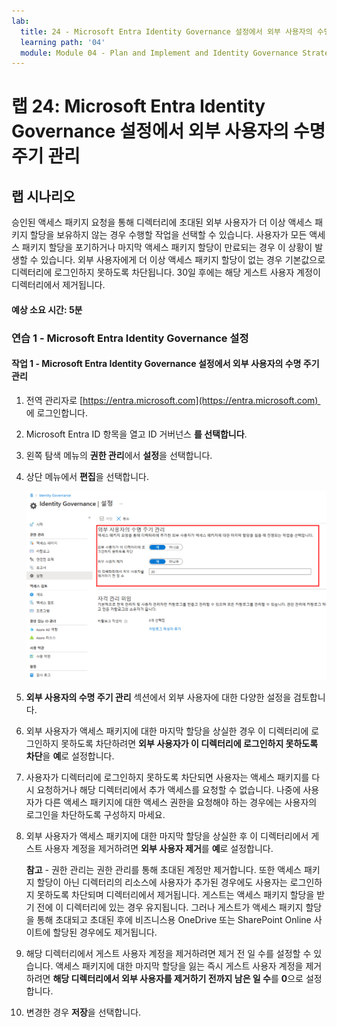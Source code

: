 ```yaml
---
lab:
  title: 24 - Microsoft Entra Identity Governance 설정에서 외부 사용자의 수명 주기 관리
  learning path: '04'
  module: Module 04 - Plan and Implement and Identity Governance Strategy
---
```


# 랩 24: Microsoft Entra Identity Governance 설정에서 외부 사용자의 수명 주기 관리  

## 랩 시나리오

승인된 액세스 패키지 요청을 통해 디렉터리에 초대된 외부 사용자가 더 이상 액세스 패키지 할당을 보유하지 않는 경우 수행할 작업을 선택할 수 있습니다. 사용자가 모든 액세스 패키지 할당을 포기하거나 마지막 액세스 패키지 할당이 만료되는 경우 이 상황이 발생할 수 있습니다. 외부 사용자에게 더 이상 액세스 패키지 할당이 없는 경우 기본값으로 디렉터리에 로그인하지 못하도록 차단됩니다. 30일 후에는 해당 게스트 사용자 계정이 디렉터리에서 제거됩니다.

#### 예상 소요 시간: 5분

### 연습 1 - Microsoft Entra Identity Governance 설정

#### 작업 1 - Microsoft Entra Identity Governance 설정에서 외부 사용자의 수명 주기 관리

1. 전역 관리자로 [https://entra.microsoft.com](https://entra.microsoft.com)  에 로그인합니다.

2. Microsoft Entra ID 항목을 열고 ID 거버넌스 **를 선택합니다**.

3. 왼쪽 탐색 메뉴의 **권한 관리**에서 **설정**을 선택합니다.

4. 상단 메뉴에서 **편집**을 선택합니다.

    ![외부 사용자의 수명 주기 관리가 강조 표시된 ID 거버넌스 설정 페이지를 표시하는 화면 이미지](./media/lp4-mod1-manage-lifcycle-of-ext-users.png)

5. **외부 사용자의 수명 주기 관리** 섹션에서 외부 사용자에 대한 다양한 설정을 검토합니다.

6. 외부 사용자가 액세스 패키지에 대한 마지막 할당을 상실한 경우 이 디렉터리에 로그인하지 못하도록 차단하려면 **외부 사용자가 이 디렉터리에 로그인하지 못하도록 차단**을 **예**로 설정합니다.

7. 사용자가 디렉터리에 로그인하지 못하도록 차단되면 사용자는 액세스 패키지를 다시 요청하거나 해당 디렉터리에서 추가 액세스를 요청할 수 없습니다. 나중에 사용자가 다른 액세스 패키지에 대한 액세스 권한을 요청해야 하는 경우에는 사용자의 로그인을 차단하도록 구성하지 마세요.

8. 외부 사용자가 액세스 패키지에 대한 마지막 할당을 상실한 후 이 디렉터리에서 게스트 사용자 계정을 제거하려면 **외부 사용자 제거**를 **예**로 설정합니다.

    **참고** - 권한 관리는 권한 관리를 통해 초대된 계정만 제거합니다. 또한 액세스 패키지 할당이 아닌 디렉터리의 리소스에 사용자가 추가된 경우에도 사용자는 로그인하지 못하도록 차단되며 디렉터리에서 제거됩니다. 게스트는 액세스 패키지 할당을 받기 전에 이 디렉터리에 있는 경우 유지됩니다. 그러나 게스트가 액세스 패키지 할당을 통해 초대되고 초대된 후에 비즈니스용 OneDrive 또는 SharePoint Online 사이트에 할당된 경우에도 제거됩니다.

9. 해당 디렉터리에서 게스트 사용자 계정을 제거하려면 제거 전 일 수를 설정할 수 있습니다. 액세스 패키지에 대한 마지막 할당을 잃는 즉시 게스트 사용자 계정을 제거하려면 **해당 디렉터리에서 외부 사용자를 제거하기 전까지 남은 일 수**를 **0**으로 설정합니다.

10. 변경한 경우 **저장**을 선택합니다.
